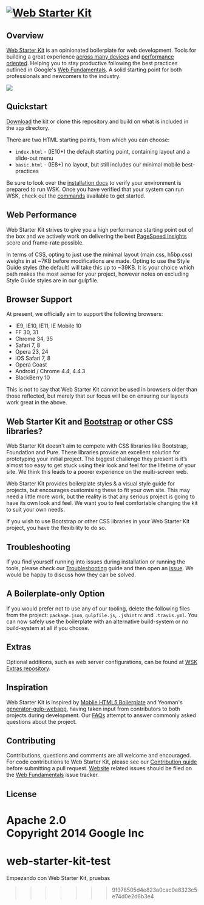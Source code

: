 # [![Web Starter Kit](https://cloud.githubusercontent.com/assets/170270/3343034/ceef6e92-f899-11e3-96b9-5d9d69d97a00.png)](https://github.com/google/web-starter-kit/releases/latest)

## Overview

[Web Starter Kit](https://developers.google.com/web/starter-kit) is an opinionated boilerplate for web development. Tools for building a great experience [across many devices](https://google.github.io/web-starter-kit/hello-world/) and [performance oriented](#web-performance). Helping you to stay productive following the best practices outlined in Google's [Web Fundamentals](https://developers.google.com/web/fundamentals). A solid starting point for both professionals and newcomers to the industry.

[![](https://cloud.githubusercontent.com/assets/170270/3343033/ceee251e-f899-11e3-9dd9-e313cf2522ec.png)](https://developers.google.com/web/starter-kit/ 'Features')

## Quickstart

[Download](https://github.com/google/web-starter-kit/releases/latest) the kit or clone this repository and build on what is included in the `app` directory.

There are two HTML starting points, from which you can choose:

- `index.html` - (IE10+) the default starting point, containing layout and a slide-out menu
- `basic.html` - (IE8+) no layout, but still includes our minimal mobile best-practices

Be sure to look over the [installation docs](docs/install.md) to verify your environment is prepared to run WSK.
Once you have verified that your system can run WSK, check out the [commands](docs/commands.md) available to get started.

## Web Performance

Web Starter Kit strives to give you a high performance starting point out of the box and we actively work on delivering the best [PageSpeed Insights](https://developers.google.com/speed/pagespeed/insights/) score and frame-rate possible.

In terms of CSS, opting to just use the minimal layout (main.css, h5bp.css) weighs in at ~7KB before modifications are made. Opting to use the Style Guide styles (the default) will take this up to ~39KB. It is your choice which path makes the most sense for your project, however notes on excluding Style Guide styles are in our gulpfile.

## Browser Support

At present, we officially aim to support the following browsers:

* IE9, IE10, IE11, IE Mobile 10
* FF 30, 31
* Chrome 34, 35
* Safari 7, 8
* Opera 23, 24
* iOS Safari 7, 8
* Opera Coast
* Android / Chrome 4.4, 4.4.3
* BlackBerry 10

This is not to say that Web Starter Kit cannot be used in browsers older than those reflected, but merely that our focus will be on ensuring our layouts work great in the above.

## Web Starter Kit and [Bootstrap](http://getbootstrap.com) or other CSS libraries?

Web Starter Kit doesn't aim to compete with CSS libraries like Bootstrap, Foundation and Pure. These libraries provide an excellent solution for prototyping your initial project. The biggest challenge they present is it’s almost too easy to get stuck using their look and feel for the lifetime of your site. We think this leads to a poorer experience on the multi-screen web.

Web Starter Kit provides boilerplate styles & a visual style guide for projects, but encourages customising these to fit your own site. This may need a little more work, but the reality is that any serious project is going to have its own look and feel. We want you to feel comfortable changing the kit to suit your own needs.

If you wish to use Bootstrap or other CSS libraries in your Web Starter Kit project, you have the flexibility to do so.

## Troubleshooting

If you find yourself running into issues during installation or running the tools, please check our [Troubleshooting](https://github.com/google/web-starter-kit/wiki/Troubleshooting) guide and then open an [issue](https://github.com/google/web-starter-kit/issues). We would be happy to discuss how they can be solved.

## A Boilerplate-only Option

If you would prefer not to use any of our tooling, delete the following files from the project: `package.json`, `gulpfile.js`, `.jshintrc` and `.travis.yml`. You can now safely use the boilerplate with an alternative build-system or no build-system at all if you choose.

## Extras

Optional additions, such as web server configurations, can be found at [WSK Extras
repository](https://github.com/google/web-starter-kit-extras).

## Inspiration

Web Starter Kit is inspired by [Mobile HTML5 Boilerplate](http://html5boilerplate.com/mobile/) and Yeoman's [generator-gulp-webapp](https://github.com/yeoman/generator-gulp-webapp), having taken input from contributors to both projects during development. Our [FAQs](https://github.com/google/web-starter-kit/wiki/FAQ) attempt to answer commonly asked questions about the project.

## Contributing

Contributions, questions and comments are all welcome and encouraged. For code contributions to Web Starter Kit, please see our [Contribution guide](CONTRIBUTING.md) before submitting a pull request. [Website](https://developers.google.com/web/starter-kit/) related issues should be filed on the [Web Fundamentals](https://github.com/google/WebFundamentals/issues/new) issue tracker.

## License

Apache 2.0  
Copyright 2014 Google Inc
=======
# web-starter-kit-test
Empezando con Web Starter Kit, pruebas 
>>>>>>> 9f378505d4e823a0cac0a8323c5e74d0e2d6b3e4
